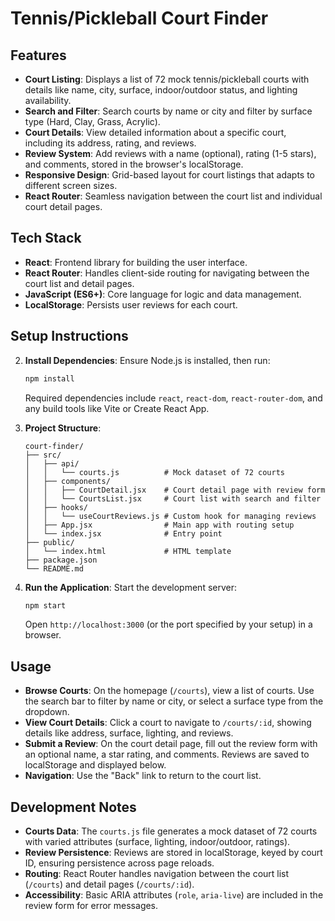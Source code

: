 # Tennis/Pickleball Court Finder

## Features

- **Court Listing**: Displays a list of 72 mock tennis/pickleball courts with details like name, city, surface, indoor/outdoor status, and lighting availability.
- **Search and Filter**: Search courts by name or city and filter by surface type (Hard, Clay, Grass, Acrylic).
- **Court Details**: View detailed information about a specific court, including its address, rating, and reviews.
- **Review System**: Add reviews with a name (optional), rating (1-5 stars), and comments, stored in the browser's localStorage.
- **Responsive Design**: Grid-based layout for court listings that adapts to different screen sizes.
- **React Router**: Seamless navigation between the court list and individual court detail pages.

## Tech Stack

- **React**: Frontend library for building the user interface.
- **React Router**: Handles client-side routing for navigating between the court list and detail pages.
- **JavaScript (ES6+)**: Core language for logic and data management.
- **LocalStorage**: Persists user reviews for each court.

## Setup Instructions


2. **Install Dependencies**:
   Ensure Node.js is installed, then run:
   ```bash
   npm install
   ```
   Required dependencies include `react`, `react-dom`, `react-router-dom`, and any build tools like Vite or Create React App.

3. **Project Structure**:
   ```
   court-finder/
   ├── src/
   │   ├── api/
   │   │   └── courts.js          # Mock dataset of 72 courts
   │   ├── components/
   │   │   ├── CourtDetail.jsx    # Court detail page with review form
   │   │   └── CourtsList.jsx     # Court list with search and filter
   │   ├── hooks/
   │   │   └── useCourtReviews.js # Custom hook for managing reviews
   │   ├── App.jsx                # Main app with routing setup
   │   └── index.jsx              # Entry point
   ├── public/
   │   └── index.html             # HTML template
   ├── package.json
   └── README.md
   ```

4. **Run the Application**:
   Start the development server:
   ```bash
   npm start
   ```
   Open `http://localhost:3000` (or the port specified by your setup) in a browser.

## Usage

- **Browse Courts**: On the homepage (`/courts`), view a list of courts. Use the search bar to filter by name or city, or select a surface type from the dropdown.
- **View Court Details**: Click a court to navigate to `/courts/:id`, showing details like address, surface, lighting, and reviews.
- **Submit a Review**: On the court detail page, fill out the review form with an optional name, a star rating, and comments. Reviews are saved to localStorage and displayed below.
- **Navigation**: Use the "Back" link to return to the court list.

## Development Notes

- **Courts Data**: The `courts.js` file generates a mock dataset of 72 courts with varied attributes (surface, lighting, indoor/outdoor, ratings).
- **Review Persistence**: Reviews are stored in localStorage, keyed by court ID, ensuring persistence across page reloads.
- **Routing**: React Router handles navigation between the court list (`/courts`) and detail pages (`/courts/:id`).
- **Accessibility**: Basic ARIA attributes (`role`, `aria-live`) are included in the review form for error messages.